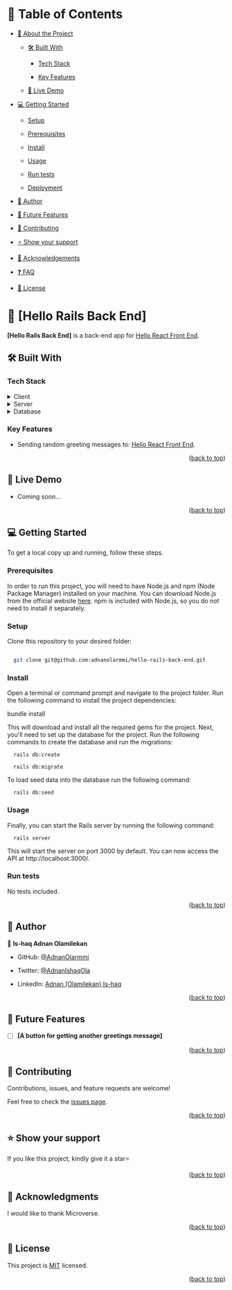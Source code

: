 <a name="readme-top"></a>

# 📗 Table of Contents

- [📖 About the Project](#about-project)

  - [🛠 Built With](#built-with)

    - [Tech Stack](#tech-stack)

    - [Key Features](#key-features)

  - [🚀 Live Demo](#live-demo)

- [💻 Getting Started](#getting-started)

  - [Setup](#setup)

  - [Prerequisites](#prerequisites)

  - [Install](#install)

  - [Usage](#usage)

  - [Run tests](#run-tests)

  - [Deployment](#triangular_flag_on_post-deployment)

- [👤 Author](#author)

- [🔭 Future Features](#future-features)

- [🤝 Contributing](#contributing)

- [⭐️ Show your support](#support)

- [🙏 Acknowledgements](#acknowledgements)

- [❓ FAQ](#faq)

- [📝 License](#license)

# 📖 [Hello Rails Back End] <a name="about-project"></a>

**[Hello Rails Back End]** is a back-end app for [Hello React Front End](https://github.com/adnanolarmmi/hello-react-front-end).

## 🛠 Built With <a name="built-with"></a>

### Tech Stack <a name="tech-stack"></a>

<details>

  <summary>Client</summary>

  <ul>

    <li><a href="https://reactjs.org/">ReactJS</a></li>

  </ul>

</details>

<details>

  <summary>Server</summary>

  <ul>

    <li><a href="https://rubyonrails.org/">Ruby on Rails</a></li>

  </ul>

</details>

<details>

<summary>Database</summary>

  <ul>

    <li><a href="https://www.postgresql.org/">PostgreSQL</a></li>

  </ul>

</details>

### Key Features <a name="key-features"></a>

- Sending random greeting messages to: [Hello React Front End](https://github.com/adnanolarmmi/hello-react-front-end).

<p align="right">(<a href="#readme-top">back to top</a>)</p>

## 🚀 Live Demo <a name="live-demo"></a>

- Coming soon...

<p align="right">(<a href="#readme-top">back to top</a>)</p>

## 💻 Getting Started <a name="getting-started"></a>

To get a local copy up and running, follow these steps.

### Prerequisites

In order to run this project, you will need to have Node.js and npm (Node Package Manager) installed on your machine. You can download Node.js from the official website [here](https://nodejs.org/en/). npm is included with Node.js, so you do not need to install it separately.

### Setup

Clone this repository to your desired folder:

```sh

  git clone git@github.com:adnanolarmmi/hello-rails-back-end.git

```

### Install

Open a terminal or command prompt and navigate to the project folder. Run the following command to install the project dependencies:

  bundle install

This will download and install all the required gems for the project. Next, you'll need to set up the database for the project. Run the following commands to create the database and run the migrations:
```
  rails db:create

  rails db:migrate
```
To load seed data into the database run the following command:
```
  rails db:seed
```
### Usage


Finally, you can start the Rails server by running the following command:
```
  rails server
```
This will start the server on port 3000 by default. You can now access the API at http://localhost:3000/.
### Run tests

No tests included.

<p align="right">(<a href="#readme-top">back to top</a>)</p>

## 👤 Author <a name="author"></a>

👤 **Is-haq Adnan Olamilekan**

- GitHub: [@AdnanOlarmmi](https://github.com/adnanolarmmi)

- Twitter: [@AdnanIshaqOla](https://twitter.com/@adnanishaqola)

- LinkedIn: [Adnan (Olamilekan) Is-haq ](https://www.linkedin.com/in/adnan-is-haq-olamilekan/)

<p align="right">(<a href="#readme-top">back to top</a>)</p>

## 🔭 Future Features <a name="future-features"></a>

- [ ] **[A button for getting another greetings message]**

<p align="right">(<a href="#readme-top">back to top</a>)</p>

## 🤝 Contributing <a name="contributing"></a>

Contributions, issues, and feature requests are welcome!

Feel free to check the [issues page](../../issues/).

<p align="right">(<a href="#readme-top">back to top</a>)</p>

## ⭐️ Show your support <a name="support"></a>

If you like this project, kindly give it a star⭐️

<p align="right">(<a href="#readme-top">back to top</a>)</p>

## 🙏 Acknowledgments <a name="acknowledgements"></a>

I would like to thank Microverse.

<p align="right">(<a href="#readme-top">back to top</a>)</p>

## 📝 License <a name="license"></a>

This project is [MIT](./LICENSE) licensed.

<p align="right">(<a href="#readme-top">back to top</a>)</p>
